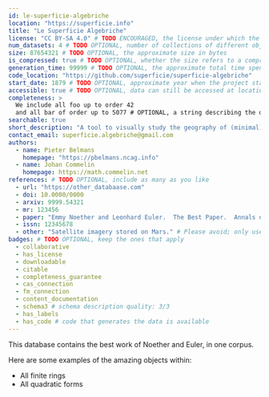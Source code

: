 ```yaml
---
id: le-superficie-algebriche
location: "https://superficie.info"
title: "Le Superficie Algebriche"
license: "CC BY-SA 4.0" # TODO ENCOURAGED, the license under which the data may be used
num_datasets: 4 # TODO OPTIONAL, number of collections of different objects; omit if equal to 1
size: 87654321 # TODO OPTIONAL, the approximate size in bytes
is_compressed: true # TODO OPTIONAL, whether the size refers to a compressed file
generation_time: 99999 # TODO OPTIONAL, the approximate total time spent in generating the data in seconds on one CPU
code_location: "https://github.com/superficie/superficie-algebriche"
start_date: 1879 # TODO OPTIONAL, approximate year when the project started
accessible: true # TODO OPTIONAL, data can still be accessed at location above
completeness: >
  We include all foo up to order 42
  and all bar of order up to 5077 # OPTIONAL, a string describing the data's completeness, encouraged if it has the completeness_guarantee badge
searchable: true
short_description: "A tool to visually study the geography of (minimal) complex algebraic smooth surfaces."
contact_email: superficie.algebriche@gmail.com
authors:
  - name: Pieter Belmans
    homepage: "https://pbelmans.ncag.info"
  - name: Johan Commelin
    homepage: https://math.commelin.net
references: # TODO OPTIONAL, include as many as you like
  - url: "https://other_databaase.com"
  - doi: 10.0000/0000
  - arxiv: 9999.54321
  - mr: 123456
  - paper: "Emmy Noether and Leonhard Euler.  The Best Paper.  Annals of Math 1 (1879) no 2. pp 1-16."
  - issn: 12345678
  - other: "Satellite imagery stored on Mars." # Please avoid; only use if none of the above are appropriate
badges: # TODO OPTIONAL, keep the ones that apply
  - collaborative
  - has_license
  - downloadable
  - citable
  - completeness_guarantee
  - cas_connection
  - fm_connection
  - content_documentation
  - schema3 # schema description quality: 3/3
  - has_labels
  - has_code # code that generates the data is available
---
```


This database contains the best work of Noether and Euler, in one corpus.

Here are some examples of the amazing objects within:

- All finite rings
- All quadratic forms
